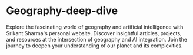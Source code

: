 # Geography-deep-dive
Explore the fascinating world of geography and artificial intelligence with Srikant Sharma's personal website. Discover insightful articles, projects, and resources at the intersection of geography and AI integration. Join the journey to deepen your understanding of our planet and its complexities.
